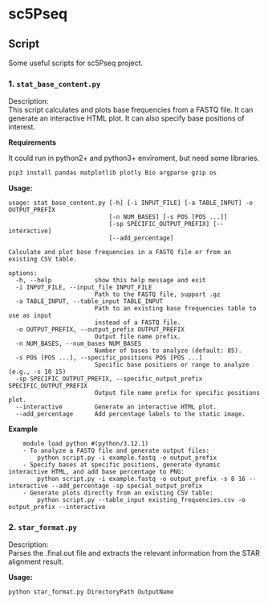 # sc5Pseq

## Script
Some useful scripts for sc5Pseq project.

### 1. `stat_base_content.py`
Description:  
This script calculates and plots base frequencies from a FASTQ file. It can generate an interactive HTML plot. It can also specify base positions of interest.

**Requirements**  

It could run in python2+ and python3+ enviroment, but need some libraries.  

```bash
pip3 install pandas matplotlib plotly Bio argparse gzip os
```

**Usage:**
```
usage: stat_base_content.py [-h] [-i INPUT_FILE] [-a TABLE_INPUT] -o OUTPUT_PREFIX
                            [-n NUM_BASES] [-s POS [POS ...]]
                            [-sp SPECIFIC_OUTPUT_PREFIX] [--interactive]
                            [--add_percentage]

Calculate and plot base frequencies in a FASTQ file or from an existing CSV table.

options:
  -h, --help            show this help message and exit
  -i INPUT_FILE, --input_file INPUT_FILE
                        Path to the FASTQ file, support .gz
  -a TABLE_INPUT, --table_input TABLE_INPUT
                        Path to an existing base frequencies table to use as input
                        instead of a FASTQ file.
  -o OUTPUT_PREFIX, --output_prefix OUTPUT_PREFIX
                        Output file name prefix.
  -n NUM_BASES, --num_bases NUM_BASES
                        Number of bases to analyze (default: 85).
  -s POS [POS ...], --specific_positions POS [POS ...]
                        Specific base positions or range to analyze (e.g., -s 10 15)
  -sp SPECIFIC_OUTPUT_PREFIX, --specific_output_prefix SPECIFIC_OUTPUT_PREFIX
                        Output file name prefix for specific positions plot.
  --interactive         Generate an interactive HTML plot.
  --add_percentage      Add percentage labels to the static image.
```
**Example**  
```
    module load python #(python/3.12.1)  
    - To analyze a FASTQ file and generate output files:  
        python script.py -i example.fastq -o output_prefix  
    - Specify bases at specific positions, generate dynamic interactive HTML, and add base percentage to PNG:  
        python script.py -i example.fastq -o output_prefix -s 8 16 --interactive --add_percentage -sp special_output_prefix  
    - Generate plots directly from an existing CSV table:  
        python script.py --table_input existing_frequencies.csv -o output_prefix --interactive  
```

### 2.  `star_format.py`
Description:  
Parses the .final.out file and extracts the relevant information from the STAR alignment result.

**Usage:**
```bash
python star_format.py DirectoryPath OutputName
```
